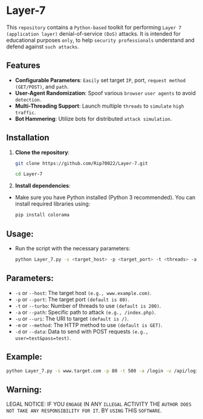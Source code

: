 # Layer-7

This `repository` contains a `Python-based` toolkit for performing `Layer 7` `(application layer)` denial-of-service `(DoS)` attacks. It is intended for educational purposes `only`, to help `security professionals` understand and defend against `such attacks`.

## Features

- **Configurable Parameters**: `Easily` set target `IP`, port, `request method` `(GET/POST)`, and `path`.
- **User-Agent Randomization**: Spoof various `browser` `user agents` to avoid `detection`.
- **Multi-Threading Support**: Launch multiple `threads` to `simulate` `high traffic`.
- **Bot Hammering**: Utilize bots for distributed `attack simulation`.

## Installation

1. **Clone the repository**:
   ```bash
   git clone https://github.com/Rip70022/Layer-7.git
   ```
   ```bash
   cd Layer-7
   ```
   
2. **Install dependencies**:
-  Make sure you have Python installed (Python 3 recommended). You can install required libraries using:
   ```bash
   pip install colorama
   ```
   
## Usage:
-  Run the script with the necessary parameters:
   ```bash
   python Layer_7.py -s <target_host> -p <target_port> -t <threads> -a <path> -u <uri> -m <method> -d <data>
   ```
   
## Parameters:
-  `-s` or `--host`: The target host `(e.g., www.example.com)`.
-  `-p` or `--port`: The target port `(default is 80)`.
-  `-t` or `--turbo`: Number of threads to use `(default is 200)`.
-  `-a` or `--path`: Specific path to attack `(e.g., /index.php)`.
-  `-u` or `--uri`: The URI to target `(default is /)`.
-  `-m` or `--method`: The HTTP method to use `(default is GET)`.
-  `-d` or `--data`: Data to send with POST requests `(e.g., user=test&pass=test)`.
  
## Example:
```bash
python Layer_7.py -s www.target.com -p 80 -t 500 -a /login -u /api/login -m POST -d "username=test&password=test"
```

## Warning:
LEGAL NOTICE: IF YOU `ENGAGE` IN ANY `ILLEGAL` ACTIVITY THE `AUTHOR DOES NOT TAKE ANY RESPONSIBILITY FOR IT`. BY `USING` THIS `SOFTWARE`.
   
